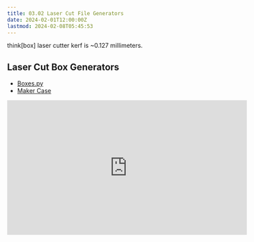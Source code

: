 ```yaml
---
title: 03.02 Laser Cut File Generators
date: 2024-02-01T12:00:00Z
lastmod: 2024-02-08T05:45:53
---
```


think\[box\] laser cutter kerf is ~0.127 millimeters.

## Laser Cut Box Generators

- [Boxes.py](https://www.festi.info/boxes.py/)
- [Maker Case](https://en.makercase.com/#/)

<div class="iframe-16-9-container">
<iframe class="youTubeIframe" width="560" height="315" src="https://www.youtube.com/embed/5eW3b8LVqtg?si=D3xTI9fwuMzFtKkw" title="YouTube video player" frameborder="0" allow="accelerometer; autoplay; clipboard-write; encrypted-media; gyroscope; picture-in-picture; web-share" allowfullscreen></iframe>
</div>
